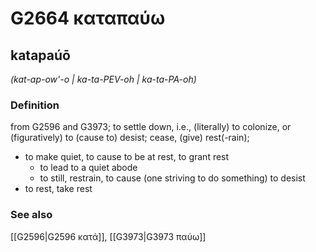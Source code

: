 # G2664 καταπαύω

## katapaúō

_(kat-ap-ow'-o | ka-ta-PEV-oh | ka-ta-PA-oh)_

### Definition

from G2596 and G3973; to settle down, i.e., (literally) to colonize, or (figuratively) to (cause to) desist; cease, (give) rest(-rain); 

- to make quiet, to cause to be at rest, to grant rest
  - to lead to a quiet abode
  - to still, restrain, to cause (one striving to do something) to desist
- to rest, take rest

### See also

[[G2596|G2596 κατά]], [[G3973|G3973 παύω]]
